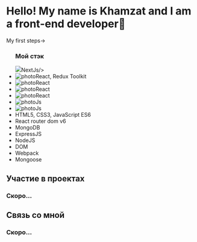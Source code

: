 <h1>Hello! My name is Khamzat and I am a front-end developer🌱</h1>
  
  <p>My first steps→ 
</p>

<ul>
<h3>Мой стэк</h3>
  <img src="https://cdn1.iconfinder.com/data/icons/akar-vol-1/24/nextjs-fill-256.png">NextJs/>
  <li><img src="https://cdn0.iconfinder.com/data/icons/logos-brands-in-colors/128/react-256.png" alt="photoReact" />, Redux Toolkit</li>
  <li><img src="https://cdn4.iconfinder.com/data/icons/logos-brands-5/24/redux-256.png" alt="photoReact" /></li>
    <li><img src="https://cdn3.iconfinder.com/data/icons/picons-social/57/10-html5-256.png" alt="photoReact" /></li>
      <li><img src="https://cdn0.iconfinder.com/data/icons/logos-21/40/CSS3-256.png" alt="photoReact" /></li>
        <li><img src="https://cdn2.iconfinder.com/data/icons/designer-skills/128/code-programming-javascript-software-develop-command-language-256.png" alt="photoJs" /></li>
          <li><img src="https://res.cloudinary.com/practicaldev/image/fetch/s--TIZ0kUOW--/c_imagga_scale,f_auto,fl_progressive,h_420,q_auto,w_1000/https://reacttraining.com/images/blog/reach-react-router-future.png" alt="photoJs" /></li>
  <li>HTML5, CSS3, JavaScript ES6</li>
  <li>React router dom v6</li>
  <li>MongoDB</li>
  <li>ExpressJS</li>
  <li>NodeJS</li>
  <li>DOM</li>
  <li>Webpack</li>
  <li>Mongoose</li>
</ul>

<h2>Участие в проектах</h2>
</hr>
<h3>Скоро...</h3>

<h2>Связь со мной</h2>
<h3>Скоро...</h3>
